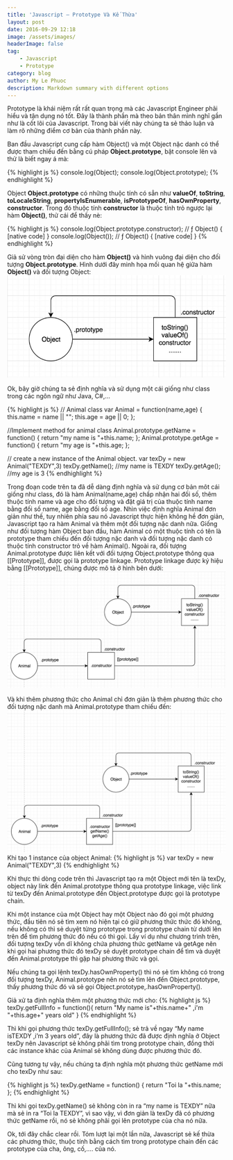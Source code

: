 ```yaml
---
title: 'Javascript – Prototype Và Kế Thừa'
layout: post
date: 2016-09-29 12:18
image: /assets/images/
headerImage: false
tag:
    - Javascript
    - Prototype
category: blog
author: My Le Phuoc
description: Markdown summary with different options
---
```


Prototype là khái niệm rất rất quan trọng mà các Javascript Engineer phãi hiểu và tận dụng nó tốt. Đây là thành phần mà theo bản thân mình nghĩ gần như là cốt lõi của Javascript. Trong bài viết này chúng ta sẻ thảo luận và làm rõ những điểm cơ bản của thành phần này.

Ban đầu Javascript cung cấp hàm Object() và một Object nặc danh có thể được tham chiếu đến bằng cú pháp **Object.prototype**, bật console lên và thử là biết ngay á mà:

{% highlight js %}
console.log(Object);
console.log(Object.prototype);
{% endhighlight %}

Object **Object.prototype** có những thuộc tính có sẳn như **valueOf**, **toString**, **toLocaleString**, **propertyIsEnumerable**, **isPrototypeOf**, **hasOwnProperty**, **constructor**. Trong đó thuộc tính **constructor** là thuộc tính trỏ ngược lại hàm **Object()**, thử cái để thấy nè:

{% highlight js %}
console.log(Object.prototype.constructor); // ƒ Object() { [native code] }
console.log(Object()); // ƒ Object() { [native code] }
{% endhighlight %}

Giả sử vòng tròn đại diện cho hàm **Object()** và hình vuông đại diện cho đối tượng **Object.prototype**. Hình dưới đây minh họa mối quan hệ giữa hàm **Object()** và đối tượng Object:
![Markdowm Image][1]

Ok, bây giờ chúng ta sẻ định nghĩa và sử dụng một cái giống như class trong các ngôn ngữ như Java, C#,…

{% highlight js %}
// Animal class
var Animal = function(name,age) {
this.name = name || "";
this.age = age || 0;
};

//Implement method for animal class
Animal.prototype.getName = function() {
return "my name is "+this.name;
};
Animal.prototype.getAge = function() {
return "my age is "+this.age;
};

// create a new instance of the Animal object.
var texDy = new Animal("TEXDY",3)
texDy.getName(); //my name is TEXDY
texDy.getAge(); //my age is 3
{% endhighlight %}

Trong đoạn code trên ta đã dễ dàng định nghĩa và sử dụng cơ bản môt cái giống như class, đó là hàm Animal(name,age) chấp nhận hai đối số, thêm thuộc tính name và age cho đối tượng và đặt giá trị của thuộc tính name bằng đối số name, age bằng đối số age. Nhìn việc định nghĩa Animal đơn giản như thế, tuy nhiên phía sau nó Javascript thực hiện không hề đơn giản, Javascript tạo ra hàm Animal và thêm một đối tượng nặc danh nữa. Giống như đối tượng hàm Object ban đầu, hàm Animal có một thuộc tính có tên là prototype tham chiếu đến đối tượng nặc danh và đối tượng nặc danh có thuộc tính constructor trỏ về hàm Animal(). Ngoài ra, đối tượng Animal.prototype được liên kết với đối tượng Object.prototype thông qua [[Prototype]], được gọi là prototype linkage. Prototype linkage được ký hiệu bằng [[Prototype]], chúng được mô tả ở hình bên dưới:
![Markdowm Image][2]

Và khi thêm phương thức cho Animal chỉ đơn giản là thêm phương thức cho đối tượng nặc danh mà Animal.prototype tham chiếu đến:
![Markdowm Image][3]
Khi tạo 1 instance của object Animal:
{% highlight js %}
var texDy = new Animal("TEXDY",3)
{% endhighlight %}

Khi thực thi dòng code trên thì Javascript tạo ra một Object mới tên là texDy, object này link đến Animal.prototype thông qua prototype linkage, việc link từ texDy đến Animal.prototype đến Object.prototype được gọi là prototype chain.

Khi một instance của một Object hay một Object nào đó gọi một phương thức, đầu tiên nó sẻ tìm xem nó hiện tại có giữ phương thức thức đó không, nếu không có thì sẻ duyệt từng prototype trong prototype chain từ dưới lên trên để tìm phương thức đó nếu có thì gọi. Lấy ví dụ như chương trình trên, đối tượng texDy vốn dĩ không chứa phương thức getName và getAge nên khi gọi hai phương thức đó texDy sẻ duyệt prototype chain để tìm và duyệt đến Animal.prototype thì gặp hai phương thức và gọi.

Nếu chúng ta gọi lệnh texDy.hasOwnProperty() thì nó sẻ tìm không có trong đối tượng texDy, Animal.prototype nên nó sẻ tìm lên đến Object.prototype, thấy phương thức đó và sẻ gọi Object.prototype,.hasOwnProperty().

Giả xử ta định nghĩa thêm một phương thức mới cho:
{% highlight js %}
texDy.getFullInfo = function(){
return "My name is"+this.name+" ,i'm "+this.age+" years old"
}
{% endhighlight %}

Thì khi gọi phương thức texDy.getFullInfo(); sẻ trả về ngay “My name isTEXDY ,i’m 3 years old”, đây là phương thức đã được định nghĩa ở Object texDy nên Javascript sẻ không phãi tìm trong prototype chain, đồng thời các instance khác của Animal sẻ không dùng được phương thức đó.

Cũng tương tự vậy, nếu chúng ta định nghĩa một phương thức getName mới cho texDy như sau:

{% highlight js %}
texDy.getName = function() { return "Toi la "+this.name; };
{% endhighlight %}

Thì khi gọi texDy.getName() sẻ không còn in ra “my name is TEXDY” nữa mà sẻ in ra “Toi la TEXDY”, vì sao vậy, vì đơn giản là texDy đã có phương thức getName rồi, nó sẻ không phãi gọi lên prototype của cha nó nữa.

Ok, tới đây chắc clear rồi. Tóm lượt lại một lần nữa, Javascript sẻ kế thừa các phương thức, thuộc tính bằng cách tìm trong prototype chain đến các prototype của cha, ông, cố,…. của nó.

[1]: /assets/images/2016-09-29-javascript-prototype-va-ke-thua-trong-javascript-thuankhong-es6-class/1.jpg
[2]: /assets/images/2016-09-29-javascript-prototype-va-ke-thua-trong-javascript-thuankhong-es6-class/2.jpg
[3]: /assets/images/2016-09-29-javascript-prototype-va-ke-thua-trong-javascript-thuankhong-es6-class/3.jpg
